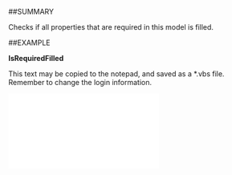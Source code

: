

##SUMMARY

Checks if all properties that are required in this model is filled.


##EXAMPLE

**IsRequiredFilled**

This text may be copied to the notepad, and saved as a *.vbs file. Remember to change the login information.

![](../../Examples/vbs/SOProjectMember.IsRequiredFilled.vbs.txt)





